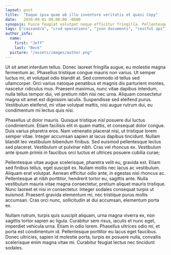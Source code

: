 ```yaml
---
layout: post
title:  "Eaque ipsa quae ab illo inventore veritatis et quasi Copy"
date:   2020-09-01 00:00:00 -0600
synopsis: Fusce feugiat volutpat neque efficitur fringilla. Pellentesque eleifend scelerisque pretium. Donec est neque, tincidunt id sapien eu, tempor accumsan felis. Nullam rhoncus sed nisi ac bibendum. Nam ut ipsum non dui lacinia accumsan. Aenean iaculis odio vel felis fringilla fringilla. Proin pretium venenatis semper.
tags: ["cassandra", "crud operations", "json documents", "restful api"]
author_info:
  name: 
    first: "Jeff"
    last: "Beck"
  picture: "/assets/images/author.png"
---
```


Ut sit amet interdum tellus. Donec laoreet fringilla augue, eu molestie magna fermentum ac. Phasellus tristique congue mauris non varius. Ut semper luctus mi, et volutpat odio blandit at. Sed commodo id tellus sed ullamcorper. Orci varius natoque penatibus et magnis dis parturient montes, nascetur ridiculus mus. Praesent maximus, nunc vitae dapibus interdum, nulla tellus tempor dui, vel pretium nibh nisi nec urna. Aliquam consectetur magna sit amet est dignissim iaculis. Suspendisse sed eleifend purus. Vestibulum eleifend, mi vitae volutpat mattis, nisi augue rutrum dui, eu condimentum mi lectus quis nisi.

Phasellus ut dolor mauris. Quisque tristique nisl posuere dui luctus condimentum. Etiam facilisis elit in quam mattis, et consequat dolor congue. Duis varius pharetra eros. Nam venenatis placerat nisi, ut tristique lorem semper vitae. Integer accumsan sapien at lacus dapibus tincidunt. Nullam blandit leo vestibulum bibendum finibus. Sed euismod pellentesque lectus sed placerat. Vestibulum ut pulvinar nibh. Cras vel rhoncus ex. Vestibulum ante ipsum primis in faucibus orci luctus et ultrices posuere cubilia curae;

Pellentesque vitae augue scelerisque, pharetra velit eu, gravida est. Etiam sed finibus tellus, eget suscipit ex. Nullam mollis nec lacus ac vestibulum. Aliquam erat volutpat. Aenean efficitur odio ante, in egestas nisi rhoncus ac. Pellentesque at nibh porttitor, hendrerit tortor eu, sagittis ante. Nulla vestibulum mauris vitae magna consectetur, pretium aliquet mauris tristique. Nunc laoreet et nisi in consectetur. Integer sodales consequat turpis ut euismod. Praesent gravida elementum mi, nec tristique purus mollis accumsan. Cras orci nunc, sollicitudin at dui accumsan, elementum porta ex.

Nullam rutrum, turpis quis suscipit aliquam, urna magna viverra ex, non sagittis tortor sapien ac ligula. Curabitur sem risus, iaculis et nunc eget, imperdiet vehicula urna. Etiam in odio lorem. Phasellus ultrices odio mi, et porta est condimentum id. Pellentesque porttitor eu lacus eget faucibus. Donec ultricies, sapien id molestie porta, turpis ex posuere nulla, convallis scelerisque enim magna vitae mi. Curabitur feugiat lectus nec tincidunt sodales.
